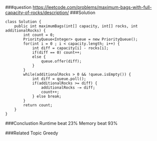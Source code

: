 ###question
https://leetcode.com/problems/maximum-bags-with-full-capacity-of-rocks/description/
###Solution
```
class Solution {
    public int maximumBags(int[] capacity, int[] rocks, int additionalRocks) {
        int count = 0;
        PriorityQueue<Integer> queue = new PriorityQueue();
        for(int i = 0 ; i < capacity.length; i++) {
            int diff = capacity[i] - rocks[i];
            if(diff == 0) count++;
            else {
                queue.offer(diff);
            }
        }
        while(additionalRocks > 0 && !queue.isEmpty()) {
            int diff = queue.poll();
            if(additionalRocks >= diff) {
                additionalRocks -= diff;
                count++;
            } else break;
        }
        return count;
    }
}
```


###Conclustion
Runtime beat 23%
Memory beat 93%

###Related Topic
Greedy